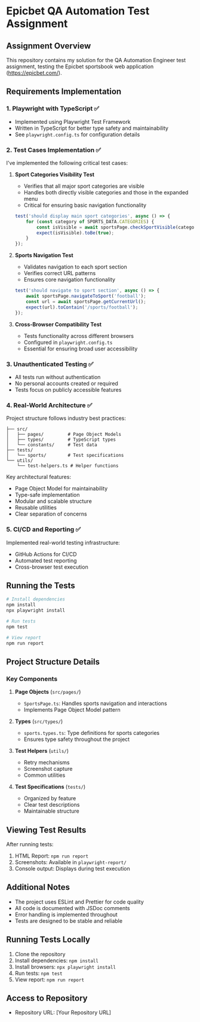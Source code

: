 # Epicbet QA Automation Test Assignment

## Assignment Overview

This repository contains my solution for the QA Automation Engineer test assignment, testing the Epicbet sportsbook web application (https://epicbet.com/).

## Requirements Implementation

### 1. Playwright with TypeScript ✅
- Implemented using Playwright Test Framework
- Written in TypeScript for better type safety and maintainability
- See `playwright.config.ts` for configuration details

### 2. Test Cases Implementation ✅

I've implemented the following critical test cases:

1. **Sport Categories Visibility Test**
    - Verifies that all major sport categories are visible
    - Handles both directly visible categories and those in the expanded menu
    - Critical for ensuring basic navigation functionality
   ```typescript
   test('should display main sport categories', async () => {
       for (const category of SPORTS_DATA.CATEGORIES) {
           const isVisible = await sportsPage.checkSportVisible(category);
           expect(isVisible).toBe(true);
       }
   });
   ```

2. **Sports Navigation Test**
    - Validates navigation to each sport section
    - Verifies correct URL patterns
    - Ensures core navigation functionality
   ```typescript
   test('should navigate to sport section', async () => {
       await sportsPage.navigateToSport('football');
       const url = await sportsPage.getCurrentUrl();
       expect(url).toContain('/sports/football');
   });
   ```

3. **Cross-Browser Compatibility Test**
    - Tests functionality across different browsers
    - Configured in `playwright.config.ts`
    - Essential for ensuring broad user accessibility

### 3. Unauthenticated Testing ✅
- All tests run without authentication
- No personal accounts created or required
- Tests focus on publicly accessible features

### 4. Real-World Architecture ✅

Project structure follows industry best practices:

```
├── src/
│   ├── pages/         # Page Object Models
│   ├── types/         # TypeScript types
│   └── constants/     # Test data
├── tests/
│   └── sports/        # Test specifications
└── utils/
    └── test-helpers.ts # Helper functions
```

Key architectural features:
- Page Object Model for maintainability
- Type-safe implementation
- Modular and scalable structure
- Reusable utilities
- Clear separation of concerns

### 5. CI/CD and Reporting ✅

Implemented real-world testing infrastructure:
- GitHub Actions for CI/CD
- Automated test reporting
- Cross-browser test execution

## Running the Tests

```bash
# Install dependencies
npm install
npx playwright install

# Run tests
npm test

# View report
npm run report
```

## Project Structure Details

### Key Components

1. **Page Objects** (`src/pages/`)
    - `SportsPage.ts`: Handles sports navigation and interactions
    - Implements Page Object Model pattern

2. **Types** (`src/types/`)
    - `sports.types.ts`: Type definitions for sports categories
    - Ensures type safety throughout the project

3. **Test Helpers** (`utils/`)
    - Retry mechanisms
    - Screenshot capture
    - Common utilities

4. **Test Specifications** (`tests/`)
    - Organized by feature
    - Clear test descriptions
    - Maintainable structure

## Viewing Test Results

After running tests:
1. HTML Report: `npm run report`
2. Screenshots: Available in `playwright-report/`
3. Console output: Displays during test execution

## Additional Notes

- The project uses ESLint and Prettier for code quality
- All code is documented with JSDoc comments
- Error handling is implemented throughout
- Tests are designed to be stable and reliable

## Running Tests Locally

1. Clone the repository
2. Install dependencies: `npm install`
3. Install browsers: `npx playwright install`
4. Run tests: `npm test`
5. View report: `npm run report`

## Access to Repository

- Repository URL: [Your Repository URL]
